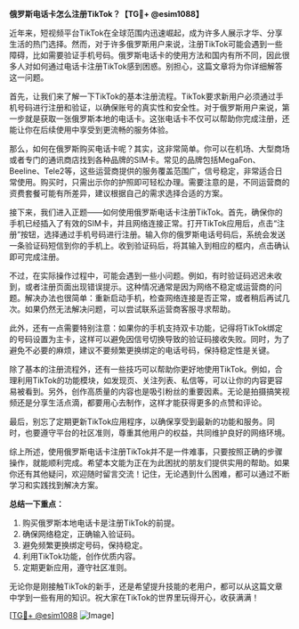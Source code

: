 **俄罗斯电话卡怎么注册TikTok？【TG💪+ @esim1088】**

近年来，短视频平台TikTok在全球范围内迅速崛起，成为许多人展示才华、分享生活的热门选择。然而，对于许多俄罗斯用户来说，注册TikTok可能会遇到一些障碍，比如需要验证手机号码。俄罗斯电话卡的使用方法和国内有所不同，因此很多人对如何通过电话卡注册TikTok感到困惑。别担心，这篇文章将为你详细解答这一问题。

首先，让我们来了解一下TikTok的基本注册流程。TikTok要求新用户必须通过手机号码进行注册和验证，以确保账号的真实性和安全性。对于俄罗斯用户来说，第一步就是获取一张俄罗斯本地的电话卡。这张电话卡不仅可以帮助你完成注册，还能让你在后续使用中享受到更流畅的服务体验。

那么，如何在俄罗斯购买电话卡呢？其实，这非常简单。你可以在机场、大型商场或者专门的通讯商店找到各种品牌的SIM卡。常见的品牌包括MegaFon、Beeline、Tele2等，这些运营商提供的服务覆盖范围广，信号稳定，非常适合日常使用。购买时，只需出示你的护照即可轻松办理。需要注意的是，不同运营商的资费套餐可能有所差异，建议根据自己的需求选择合适的方案。

接下来，我们进入正题——如何使用俄罗斯电话卡注册TikTok。首先，确保你的手机已经插入了有效的SIM卡，并且网络连接正常。打开TikTok应用后，点击“注册”按钮，选择通过手机号码进行注册。输入你的俄罗斯电话号码后，系统会发送一条验证码短信到你的手机上。收到验证码后，将其输入到相应的框内，点击确认即可完成注册。

不过，在实际操作过程中，可能会遇到一些小问题。例如，有时验证码迟迟未收到，或者注册页面出现错误提示。这种情况通常是因为网络不稳定或运营商的问题。解决办法也很简单：重新启动手机，检查网络连接是否正常，或者稍后再试几次。如果仍然无法解决问题，可以尝试联系运营商客服寻求帮助。

此外，还有一点需要特别注意：如果你的手机支持双卡功能，记得将TikTok绑定的号码设置为主卡，这样可以避免因信号切换导致的验证码接收失败。同时，为了避免不必要的麻烦，建议不要频繁更换绑定的电话号码，保持稳定性是关键。

除了基本的注册流程外，还有一些技巧可以帮助你更好地使用TikTok。例如，合理利用TikTok的功能模块，如发现页、关注列表、私信等，可以让你的内容更容易被看到。另外，创作高质量的内容也是吸引粉丝的重要因素。无论是拍摄搞笑视频还是分享生活点滴，都要用心去制作，这样才能获得更多的点赞和评论。

最后，别忘了定期更新TikTok应用程序，以确保享受到最新的功能和服务。同时，也要遵守平台的社区准则，尊重其他用户的权益，共同维护良好的网络环境。

综上所述，使用俄罗斯电话卡注册TikTok并不是一件难事，只要按照正确的步骤操作，就能顺利完成。希望本文能为正在为此困扰的朋友们提供实用的帮助。如果你还有其他疑问，欢迎随时留言交流！记住，无论遇到什么困难，都可以通过不断学习和实践找到解决方案。

**总结一下重点：**
1. 购买俄罗斯本地电话卡是注册TikTok的前提。
2. 确保网络稳定，正确输入验证码。
3. 避免频繁更换绑定号码，保持稳定。
4. 利用TikTok功能，创作优质内容。
5. 定期更新应用，遵守社区准则。

无论你是刚接触TikTok的新手，还是希望提升技能的老用户，都可以从这篇文章中学到一些有用的知识。祝大家在TikTok的世界里玩得开心，收获满满！

[[TG💪+ @esim1088](https://t.me/s/esim1088) ![Image](https://i.postimg.cc/4NQfJmqS/Snipaste-2025-05-13-00-14-12.png)]